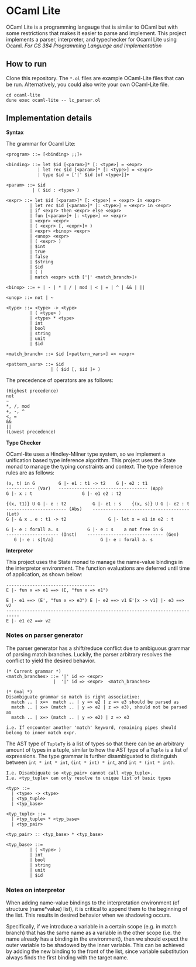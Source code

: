 # OCaml Lite

OCaml Lite is a programming langauge that is similar to OCaml but with some restrictions that makes it easier to parse and implement. This project implements a parser, interpreter, and typechecker for Ocaml Lite using Ocaml. *For CS 384 Programming Language and Implementation*

## How to run

Clone this repository. The `*.ol` files are example OCaml-Lite files that can be run. Alternatively, you could also write your own OCaml-Lite file.

```
cd ocaml-lite
dune exec ocaml-lite -- lc_parser.ol
```

## Implementation details

**Syntax**

The grammar for Ocaml Lite:

```
<program> ::= [<binding> ;;]+

<binding> ::= let $id [<param>]* [: <type>] = <expr>
            | let rec $id [<param>]* [: <type>] = <expr>
            | type $id = ['|' $id [of <type>]]+

<param> ::= $id
          | ( $id : <type> )

<expr> ::= let $id [<param>]* [: <type>] = <expr> in <expr>
         | let rec $id [<param>]* [: <type>] = <expr> in <expr>
         | if <expr> then <expr> else <expr>
         | fun [<param>]+ [: <type>] => <expr>
         | <expr> <expr>
         | ( <expr> [, <expr>]+ )
         | <expr> <binop> <expr>
         | <unop> <expr>
         | ( <expr> )
         | $int
         | true
         | false
         | $string
         | $id
         | ( )
         | match <expr> with ['|' <match_branch>]+

<binop> ::= + | - | * | / | mod | < | = | ^ | && | ||

<unop> ::= not | ~

<type> ::= <type> -> <type>
         | ( <type> )
         | <type> * <type>
         | int
         | bool
         | string
         | unit
         | $id

<match_branch> ::= $id [<pattern_vars>] => <expr>

<pattern_vars> ::= $id
                 | ( $id [, $id ]+ )
```

The precedence of operators are as follows:
```
(Highest precedence)
not
~
*, /, mod
+, -, ^
<, =
&&
||
(Lowest precedence)
```

**Type Checker**

OCaml-lite uses a Hindley-Milner type system, so we implement a unification based type inference algorithm. This project uses the State monad to manage the typing constraints and context. The type inference rules are as follows: 

```
(x, t) in G         G |- e1 : t1 -> t2    G |- e2 : t1
----------- (Var)   ---------------------------------- (App)
G |- x : t                   G |- e1 e2 : t2

{(x, t1)} U G |- e : t2          G |- e1 : s    {(x, s)} U G |- e2 : t
----------------------- (Abs)    ------------------------------------- (Let)
G |- & x . e : t1 -> t2                G |- let x = e1 in e2 : t

G |- e : forall a. s           G |- e : s    a not free in G
-------------------- (Inst)    ----------------------------- (Gen)
   G |- e : s[t/a]                  G |- e : forall a. s
```

**Interpretor**

This project uses the State monad to manage the name-value bindings in the interpretor environment. The function evaluations are deferred until time of application, as shown below: 

```
----------------------------------
E |- fun x => e1 ==> (E, "fun x => e1")

E |- e1 ==> (E', "fun x => e3") E |- e2 ==> v1 E'[x -> v1] |- e3 ==> v2
---------------------------------------------------------------------------
E |- e1 e2 ==> v2
```

### Notes on parser generator

The parser generator has a shift/reduce conflict due to ambiguous grammar of parsing match branches. Luckily, the parser arbitrary resolves the conflict to yield the desired behavior. 

```
(* Current grammar *)
<match_branches> ::= '|' id => <expr> 
                  |  '|' id => <expr>  <match_branches>

(* Goal *)
Disambiguate grammar so match is right associative: 
  match .. | x=>  match .. | y => e2 | z => e3 should be parsed as
  match .. | x=> (match .. | y => e2 | z => e3), should not be parsed as 
  match .. | x=> (match .. | y => e2) | z => e3

i.e. If encounter another 'match' keyword, remaining pipes should belong to inner match expr. 
```

The AST type of `TupleTy` is a list of types so that there can be an arbitrary amount of types in a tuple, similar to how the AST type of a `Tuple` is a list of expressions. The type grammar is further disambiguated to distinguish between `int * int * int`, `(int * int) * int`, and `int * (int * int)`.  

```
I.e. Disambiguate so <typ_pair> cannot call <typ_tuple>. 
I.e. <typ_tuple> can only resolve to unique list of basic types

<typ> ::=
  | <type> -> <type>
  | <typ_tuple>
  | <typ_base>

<typ_tuple> ::= 
  | <typ_tuple> * <typ_base>
  | <typ_pair>

<typ_pair> :: <typ_base> * <typ_base>

<typ_base> ::= 
         | ( <type> )
         | int
         | bool
         | string
         | unit
         | $id
```

### Notes on interpretor

When adding name-value bindings to the interpretation environment (of structure (name*value) list), it is critical to append them to the beginning of the list. This results in desired behavior when we shadowing occurs. 

Specifically, if we introduce a variable in a certain scope (e.g. in match branch) that has the same name as a variable in the other scope (i.e. the name already has a binding in the environment), then we should expect the outer variable to be shadowed by the inner variable. This can be achieved by adding the new binding to the front of the list, since variable substitution always finds the first binding with the target name. 